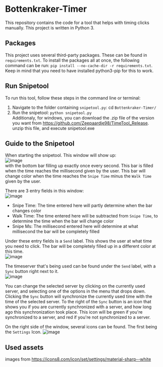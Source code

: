 # Bottenkraker-Timer
This repository contains the code for a tool that helps with timing clicks manually. This project is written in Python 3.

## Packages
This project uses several third-party packages. These can be found in ```requirements.txt```. To install the packages all at once, the following command can be run: ```pip install --no-cache-dir -r requirements.txt```. Keep in mind that you need to have installed python3-pip for this to work.

## Run Snipetool
To run this tool, follow these steps in the command line or terminal:
1. Navigate to the folder containing ```snipetool.py```: cd ```Bottenkraker-Timer/```
2. Run the snipetool: ```python snipetool.py```\
Additionaly, for windows, you can download the .zip file of the version you want from https://github.com/Zeepaardje98/TimeTool_Release. unzip this file, and execute snipetool.exe

## Guide to the Snipetool
When starting the snipetool. This window will show up:\
![image](https://user-images.githubusercontent.com/46892835/122901887-485e9500-d34e-11eb-8699-02505563765f.png)\
with the bottom bar filling up exactly once every second. This bar is filled when the time reaches the millisecond given by the user. This bar will change color when the time reaches the ```Snipe Time``` minus the ```Walk Time``` given by the user.

There are 3 entry fields in this window:\
![image](https://user-images.githubusercontent.com/46892835/122903609-db4bff00-d34f-11eb-8e45-d49ebe14e2bf.png)
- Snipe Time: The time entered here will partly determine when the bar changes color
- Walk Time: The time entered here will be subtracted from ```Snipe Time```, to determine the time when the bar will change color
- Snipe Ms: The millisecond entered here will determine at what millisecond the bar will be completely filled

Under these entry fields is a ```Send``` label. This shows the user at what time you need to click. The bar will be completely filled up in a different color at this time.\
![image](https://user-images.githubusercontent.com/46892835/122904296-7d6be700-d350-11eb-861a-5774d261fdf9.png)

The timeserver that's being used can be found under the ```Send``` label, with a ```Sync``` button right next to it.\
![image](https://user-images.githubusercontent.com/46892835/122905149-42b67e80-d351-11eb-846c-6b26be228614.png)

You can change the selected server by clicking on the currently used server, and selecting one of the options in the menu that drops down. Clicking the ```Sync``` button will synchronize the currently used time with the time of the selected server. To the right of the ```Sync``` button is an icon that shows you if you are currently synchronized with a server, and how long ago this synchronization took place. This icon will be green if you're synchronized to a server, and red if you're not synchronized to a server.

On the right side of the window, several icons can be found. 
The first being the ```Settings``` Icon.
![image](https://github.com/Zeepaardje98/Bottenkraker-Timer/blob/main/images/settings_light.png)

## Used assets
images from https://icons8.com/icon/set/settings/material-sharp--white

